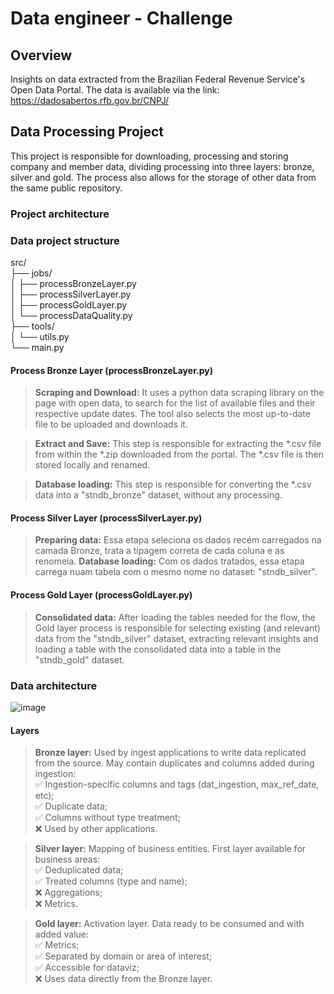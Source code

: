 # Data engineer - Challenge

## Overview
Insights on data extracted from the Brazilian Federal Revenue Service's Open Data Portal. 
The data is available via the link: https://dadosabertos.rfb.gov.br/CNPJ/

## Data Processing Project
This project is responsible for downloading, processing and storing company and member data, dividing processing into three layers: bronze, silver and gold.
The process also allows for the storage of other data from the same public repository.

### Project architecture

### Data project structure
src/</br>
├── jobs/</br>
│ ├── processBronzeLayer.py</br>
│ ├── processSilverLayer.py</br>
│ ├── processGoldLayer.py</br>
│ └── processDataQuality.py</br>
├── tools/</br>
│ └── utils.py</br>
└── main.py</br>

#### Process Bronze Layer (processBronzeLayer.py)
><b>Scraping and Download:</b> It uses a python data scraping library on the page with open data, to search for the list of available files and their respective update dates. The tool also selects the most up-to-date file to be uploaded and downloads it.

><b>Extract and Save:</b> This step is responsible for extracting the *.csv file from within the *.zip downloaded from the portal. The *.csv file is then stored locally and renamed.

><b>Database loading:</b> This step is responsible for converting the *.csv data into a "stndb_bronze" dataset, without any processing.

#### Process Silver Layer (processSilverLayer.py)
><b>Preparing data:</b> Essa etapa seleciona os dados recém carregados na camada Bronze, trata a tipagem correta de cada coluna e as renomeia.
><b>Database loading:</b> Com os dados tratados, essa etapa carrega nuam tabela com o mesmo nome no dataset: "stndb_silver".

#### Process Gold Layer (processGoldLayer.py)
><b>Consolidated data:</b> After loading the tables needed for the flow, the Gold layer process is responsible for selecting existing (and relevant) data from the "stndb_silver" dataset, extracting relevant insights and loading a table with the consolidated data into a table in the "stndb_gold" dataset.

### Data architecture
![image](https://github.com/user-attachments/assets/269e6866-b39f-46f9-b2e4-11f385a4deb8)

#### Layers
><b>Bronze layer:</b> Used by ingest applications to write data replicated from the source. May contain duplicates and columns added during ingestion:</br>
✅ Ingestion-specific columns and tags (dat_ingestion, max_ref_date, etc);</br>
✅ Duplicate data;</br>
✅ Columns without type treatment;</br>
❌ Used by other applications.

><b>Silver layer:</b> Mapping of business entities. First layer available for business areas:</br>
✅ Deduplicated data;</br>
✅ Treated columns (type and name);</br>
❌ Aggregations;</br>
❌ Metrics.

><b>Gold layer:</b> Activation layer. Data ready to be consumed and with added value:</br>
✅ Metrics;</br>
✅ Separated by domain or area of interest;</br>
✅ Accessible for dataviz;</br>
❌ Uses data directly from the Bronze layer.

